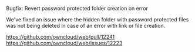 Bugfix: Revert password protected folder creation on error

We've fixed an issue where the hidden folder with password protected files was not being deleted in case of an error with link or file creation.

https://github.com/owncloud/web/pull/12241
https://github.com/owncloud/web/issues/12223
